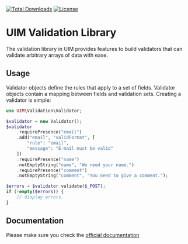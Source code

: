 [![Total Downloads](https://img.shields.io/packagist/dt/UIM/validation.svg?style=flat-square)](https://packagist.org/packages/UIM/validation)
[![License](https://img.shields.io/badge/license-MIT-blue.svg?style=flat-square)](LICENSE.txt)

# UIM Validation Library

The validation library in UIM provides features to build validators that can validate arbitrary
arrays of data with ease.

## Usage

Validator objects define the rules that apply to a set of fields. Validator objects contain a mapping between
fields and validation sets. Creating a validator is simple:

```php
use UIM\Validation\Validator;

$validator = new Validator();
$validator
    .requirePresence("email")
    .add("email", "validFormat", [
        "rule": "email",
        "message": "E-mail must be valid"
    ])
    .requirePresence("name")
    .notEmptyString("name", "We need your name.")
    .requirePresence("comment")
    .notEmptyString("comment", "You need to give a comment.");

$errors = $validator.validate($_POST);
if (!empty($errors)) {
    // display errors.
}
```

## Documentation

Please make sure you check the [official documentation](https://book.UIM.org/5/en/core-libraries/validation.html)
